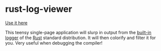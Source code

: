 rust-log-viewer
===============

[Use it here](http://cmr.github.io/rust-log-viewer/)

This teensy single-page application will slurp in output from the [built-in
logger](http://doc.rust-lang.org/log/index.html) of the
[Rust](http://www.rust-lang.org/) standard distribution. It will then colorify
and filter it for you. Very useful when debugging the compiler!


